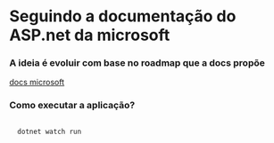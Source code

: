 # Seguindo a documentação do ASP.net da microsoft


### A ideia é evoluir com base no roadmap que a docs propõe


[docs microsoft](https://learn.microsoft.com/pt-br/training/modules/interact-with-data-blazor-web-apps/2-create-user-interfaces-with-blazor-components)

### Como executar a aplicação? 

```

  dotnet watch run

```
